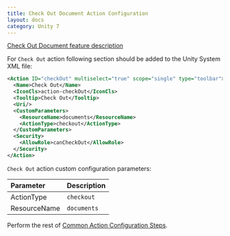 ```yaml
---
title: Check Out Document Action Configuration
layout: docs
category: Unity 7
---
```

[Check Out Document feature description](../../features/document-management/check-out-document.md)

For `Check Out` action following section should be added to the Unity System XML file:

```xml
<Action ID="checkOut" multiselect="true" scope="single" type="toolbar">
  <Name>Check Out</Name>
  <IconCls>action-checkOut</IconCls>
  <Tooltip>Check Out</Tooltip>
  <Uri/>
  <CustomParameters>
    <ResourceName>documents</ResourceName>
    <ActionType>checkout</ActionType>
  </CustomParameters>
  <Security>
    <AllowRole>canCheckOut</AllowRole>
  </Security>
</Action>
```

`Check Out` action custom configuration parameters:

| Parameter       | Description |
|:----------------|:------------|
|ActionType       | `checkout` |
|ResourceName       | `documents` |

Perform the rest of [Common Action Configuration Steps](../actions.md#common-actions-configuration-steps). 
